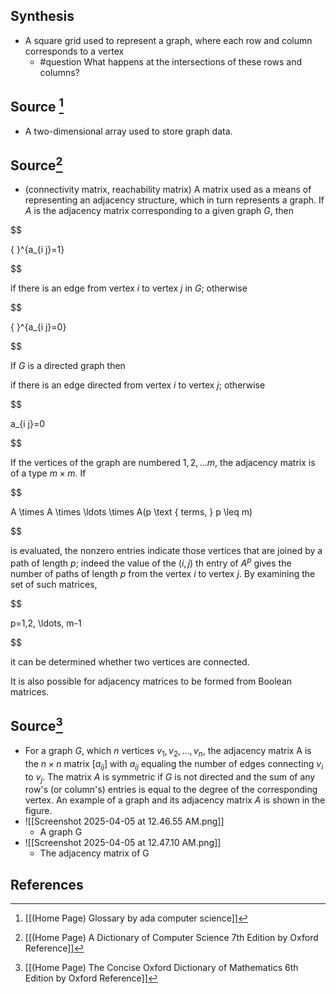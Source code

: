 ## Synthesis
- A square grid used to represent a graph, where each row and column corresponds to a vertex
	- #question What happens at the intersections of these rows and columns?
## Source [^1]
- A two-dimensional array used to store graph data.
## Source[^2]
- (connectivity matrix, reachability matrix) A matrix used as a means of representing an adjacency structure, which in turn represents a graph. If $A$ is the adjacency matrix corresponding to a given graph $G$, then

  

$$

{ }^{a_{i j}=1}

$$

  

if there is an edge from vertex $i$ to vertex $j$ in $G$; otherwise

  

$$

{ }^{a_{i j}=0}

$$

  

If $G$ is a directed graph then

  

if there is an edge directed from vertex $i$ to vertex $j$; otherwise

  

$$

a_{i j}=0

$$

  

If the vertices of the graph are numbered $1,2, \ldots m$, the adjacency matrix is of a type $m \times m$. If

  

$$

A \times A \times \ldots \times A(p \text { terms, } p \leq m)

$$

  

is evaluated, the nonzero entries indicate those vertices that are joined by a path of length $p$; indeed the value of the $(i, j)$ th entry of $A^{p}$ gives the number of paths of length $p$ from the vertex $i$ to vertex $j$. By examining the set of such matrices,

  

$$

p=1,2, \ldots, m-1

$$

  

it can be determined whether two vertices are connected.

It is also possible for adjacency matrices to be formed from Boolean matrices.

## Source[^3]
- For a graph $G$, which $n$ vertices $v_1, v_2, ..., v_n$, the adjacency matrix A is the $n\times n$ matrix $[a_{ij}]$ with $a_{ij}$ equaling the number of edges connecting $v_i$ to $v_j$. The matrix $A$ is symmetric if $G$ is not directed and the sum of any row's (or column's) entries is equal to the degree of the corresponding vertex. An example of a graph and its adjacency matrix $A$ is shown in the figure.
- ![[Screenshot 2025-04-05 at 12.46.55 AM.png]]
	- A graph G
- ![[Screenshot 2025-04-05 at 12.47.10 AM.png]]
	- The adjacency matrix of G
## References

[^1]: [[(Home Page) Glossary by ada computer science]]
[^2]: [[(Home Page) A Dictionary of Computer Science 7th Edition by Oxford Reference]]
[^3]: [[(Home Page) The Concise Oxford Dictionary of Mathematics 6th Edition by Oxford Reference]]